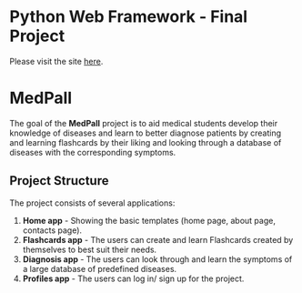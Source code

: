 # Python Web Framework - Final Project

Please visit the site [here]().

# MedPall
The goal of the **MedPall** project is to aid medical students
develop their knowledge of diseases and learn to better diagnose patients by creating and learning
flashcards by their liking and looking through a database of diseases with the corresponding symptoms.

## Project Structure
The project consists of several applications:
1. **Home app** - Showing the basic templates (home page, about page, contacts page).
2. **Flashcards app** - The users can create and learn Flashcards created by themselves to best suit their needs.
3. **Diagnosis app** - The users can look through and learn the symptoms of a large database of predefined diseases.
4. **Profiles app** - The users can log in/ sign up for the project.
